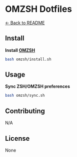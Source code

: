 # OMZSH Dotfiles

[← Back to README](../README.md#usage)

## Install

**Install [OMZSH](https://ohmyz.sh/)**

```bash
bash omzsh/install.sh
```

## Usage

**Sync ZSH/OMZSH preferences**

```bash
bash omzsh/sync.sh
```

## Contributing

N/A

## License

None
